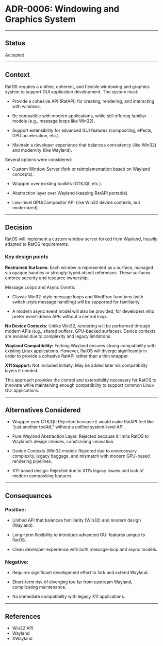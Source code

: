 # ADR-0006: Windowing and Graphics System

---

## Status

Accepted

---

## Context

RatOS requires a unified, coherent, and flexible windowing and graphics system to support GUI application development. The system must:

* Provide a cohesive API (RatAPI) for creating, rendering, and interacting with windows.

* Be compatible with modern applications, while still offering familiar models (e.g., message loops like Win32).

* Support extensibility for advanced GUI features (compositing, effects, GPU acceleration, etc.).

* Maintain a developer experience that balances consistency (like Win32) and modernity (like Wayland).

Several options were considered:

* Custom Window Server (fork or reimplementation based on Wayland concepts).

* Wrapper over existing toolkits (GTK/Qt, etc.).

* Abstraction layer over Wayland (keeping RatAPI portable).

* Low-level GPU/Compositor API (like Win32 device contexts, but modernized).

---

## Decision

RatOS will implement a custom window server forked from Wayland, heavily adapted to RatOS requirements.

### Key design points

**Restrained Surfaces:** Each window is represented as a surface, managed via opaque handles or strongly-typed object references. These surfaces enforce security and resource ownership.

Message Loops and Async Events:

* Classic Win32-style message loops and WndProc functions (with switch-style message handling) will be supported for familiarity.

* A modern async event model will also be provided, for developers who prefer event-driven APIs without a central loop.

**No Device Contexts:** Unlike Win32, rendering will be performed through modern APIs (e.g., shared buffers, GPU-backed surfaces). Device contexts are avoided due to complexity and legacy limitations.

**Wayland Compatibility:** Forking Wayland ensures strong compatibility with existing Linux applications. However, RatOS will diverge significantly in order to provide a cohesive RatAPI rather than a thin wrapper.

**X11 Support:** Not included initially. May be added later via compatibility layers if needed.

This approach provides the control and extensibility necessary for RatOS to innovate while maintaining enough compatibility to support common Linux GUI applications.

---

## Alternatives Considered

* Wrapper over GTK/Qt: Rejected because it would make RatAPI feel like “just another toolkit,” without a unified system-level API.

* Pure Wayland Abstraction Layer: Rejected because it limits RatOS to Wayland’s design choices, constraining innovation.

* Device Contexts (Win32 model): Rejected due to unnecessary complexity, legacy baggage, and mismatch with modern GPU-based rendering pipelines.

* X11-based design: Rejected due to X11’s legacy issues and lack of modern compositing features.

---

## Consequences

### Positive:

* Unified API that balances familiarity (Win32) and modern design (Wayland).

* Long-term flexibility to introduce advanced GUI features unique to RatOS.

* Clean developer experience with both message-loop and async models.

### Negative:

* Requires significant development effort to fork and extend Wayland.

* Short-term risk of diverging too far from upstream Wayland, complicating maintenance.

* No immediate compatibility with legacy X11 applications.

---

## References

* Win32 API
* Wayland
* XWayland